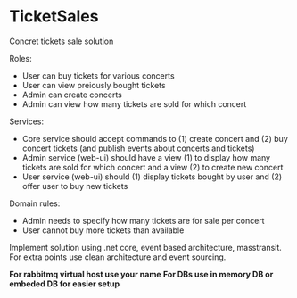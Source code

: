 # TicketSales

Concret tickets sale solution

Roles:
  - User can buy tickets for various concerts
  - User can view preiously bought tickets
  - Admin can create concerts
  - Admin can view how many tickets are sold for which concert

Services:
  - Core service should accept commands to
    (1) create concert and
    (2) buy concert tickets (and publish events about concerts and tickets)
  - Admin service (web-ui) should have a view
    (1) to display how many tickets are sold for which concert and a view
    (2) to create new concert
  - User service (web-ui) should
    (1) display tickets bought by user and
    (2) offer user to buy new tickets

Domain rules:
  - Admin needs to specify how many tickets are for sale per concert
  - User cannot buy more tickets than available
  
Implement solution using .net core, event based architecture, masstransit. For extra points use clean architecture and event sourcing.

**For rabbitmq virtual host use your name**
**For DBs use in memory DB or embeded DB for easier setup**
